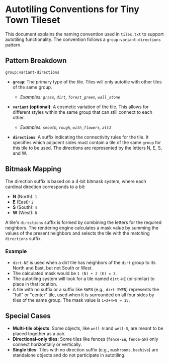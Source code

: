 # Autotiling Conventions for Tiny Town Tileset

This document explains the naming convention used in `tiles.txt` to support autotiling functionality. The convention follows a `group:variant-directions` pattern.

## Pattern Breakdown

`group:variant-directions`

- **`group`**: The primary type of the tile. Tiles will only autotile with other tiles of the same group.

  - _Examples: `grass`, `dirt`, `forest_green`, `wall_stone`_

- **`variant` (optional)**: A cosmetic variation of the tile. This allows for different styles within the same group that can still connect to each other.

  - _Examples: `smooth`, `rough`, `with_flowers`, `alt1`_

- **`directions`**: A suffix indicating the connectivity rules for the tile. It specifies which adjacent sides must contain a tile of the same `group` for this tile to be used. The directions are represented by the letters N, E, S, and W.

## Bitmask Mapping

The direction suffix is based on a 4-bit bitmask system, where each cardinal direction corresponds to a bit:

- **N** (North): `1`
- **E** (East): `2`
- **S** (South): `4`
- **W** (West): `8`

A tile's `directions` suffix is formed by combining the letters for the required neighbors. The rendering engine calculates a mask value by summing the values of the present neighbors and selects the tile with the matching `directions` suffix.

### Example

- `dirt-NE` is used when a dirt tile has neighbors of the `dirt` group to its North and East, but not South or West.
- The calculated mask would be `1 (N) + 2 (E) = 3`.
- The autotiling system will look for a tile named `dirt-NE` (or similar) to place in that location.
- A tile with no suffix or a suffix like `SWEN` (e.g., `dirt-SWEN`) represents the "full" or "center" tile, used when it is surrounded on all four sides by tiles of the same group. The mask value is `1+2+4+8 = 15`.

## Special Cases

- **Multi-tile objects**: Some objects, like `well-N` and `well-S`, are meant to be placed together as a pair.
- **Directional-only tiles**: Some tiles like fences (`fence-EW`, `fence-SN`) only connect horizontally or vertically.
- **Single tiles**: Tiles with no direction suffix (e.g., `mushrooms`, `beehive`) are standalone objects and do not participate in autotiling.
